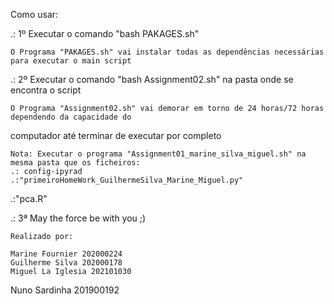 Como usar:


.: 1º Executar o comando "bash PAKAGES.sh" 

	O Programa "PAKAGES.sh" vai instalar todas as dependências necessárias para executar o main script


.: 2º Executar o comando "bash Assignment02.sh" na pasta onde se encontra o script


	O Programa "Assignment02.sh" vai demorar em torno de 24 horas/72 horas dependendo da capacidade do
  computador até terminar de executar por completo
	
	Nota: Executar o programa "Assignment01_marine_silva_miguel.sh" na mesma pasta que os ficheiros: 
	.: config-ipyrad
	.:"primeiroHomeWork_GuilhermeSilva_Marine_Miguel.py"
  .:"pca.R"


.: 3ª May the force be with you ;)


	Realizado por:

	Marine Fournier 202000224
	Guilherme Silva 202000178
	Miguel La Iglesia 202101030
  Nuno Sardinha 201900192
